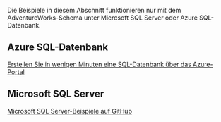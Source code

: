  Die Beispiele in diesem Abschnitt funktionieren nur mit dem AdventureWorks-Schema unter Microsoft SQL Server oder Azure SQL-Datenbank.  
 
 ## <a name="azure-sql-database"></a>Azure SQL-Datenbank
 [Erstellen Sie in wenigen Minuten eine SQL-Datenbank über das Azure-Portal](https://azure.microsoft.com/documentation/articles/sql-database-get-started/)
 
 ## <a name="microsoft-sql-server"></a>Microsoft SQL Server 
 [Microsoft SQL Server-Beispiele auf GitHub](https://github.com/Microsoft/sql-server-samples/releases/tag/adventureworks)
